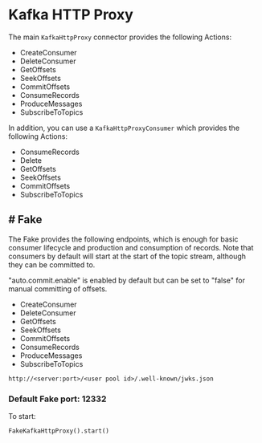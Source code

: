 # Kafka HTTP Proxy

The main `KafkaHttpProxy` connector provides the following Actions:

- CreateConsumer
- DeleteConsumer
- GetOffsets
- SeekOffsets
- CommitOffsets
- ConsumeRecords
- ProduceMessages
- SubscribeToTopics

In addition, you can use a `KafkaHttpProxyConsumer` which provides the following Actions:

- ConsumeRecords
- Delete
- GetOffsets
- SeekOffsets
- CommitOffsets
- SubscribeToTopics

## # Fake

The Fake provides the following endpoints, which is enough for basic consumer lifecycle and production and consumption
of records. Note that consumers by default will start at the start of the topic stream, although they can be committed
to. 

"auto.commit.enable" is enabled by default but can be set to "false" for manual committing of offsets.

- CreateConsumer
- DeleteConsumer
- GetOffsets
- SeekOffsets
- CommitOffsets
- ConsumeRecords
- ProduceMessages
- SubscribeToTopics

`http://<server:port>/<user pool id>/.well-known/jwks.json`

### Default Fake port: 12332

To start:

```
FakeKafkaHttpProxy().start()
```

